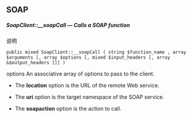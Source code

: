 ## SOAP
##### SoapClient::__soapCall — Calls a SOAP function

说明 

	public mixed SoapClient::__soapCall ( string $function_name , array $arguments [, array $options [, mixed $input_headers [, array &$output_headers ]]] )
    
options
An associative array of options to pass to the client.

- The **location** option is the URL of the remote Web service.

- The **uri** option is the target namespace of the SOAP service.

- The **soapaction** option is the action to call.